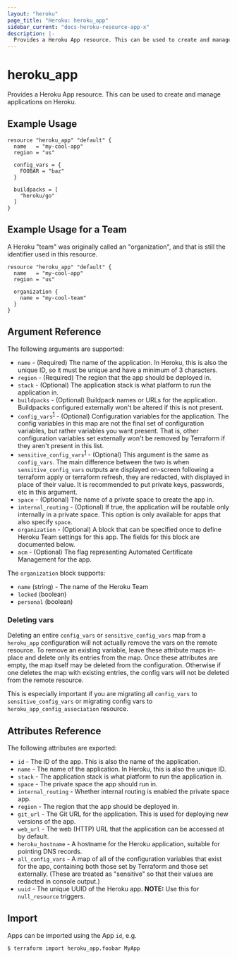```yaml
---
layout: "heroku"
page_title: "Heroku: heroku_app"
sidebar_current: "docs-heroku-resource-app-x"
description: |-
  Provides a Heroku App resource. This can be used to create and manage applications on Heroku.
---
```


# heroku\_app

Provides a Heroku App resource. This can be used to
create and manage applications on Heroku.

## Example Usage

```hcl
resource "heroku_app" "default" {
  name   = "my-cool-app"
  region = "us"

  config_vars = {
    FOOBAR = "baz"
  }

  buildpacks = [
    "heroku/go"
  ]
}
```

## Example Usage for a Team

A Heroku "team" was originally called an "organization", and that is still 
the identifier used in this resource.

```hcl
resource "heroku_app" "default" {
  name   = "my-cool-app"
  region = "us"

  organization {
    name = "my-cool-team"
  }
}
```

## Argument Reference

The following arguments are supported:

* `name` - (Required) The name of the application. In Heroku, this is also the
   unique ID, so it must be unique and have a minimum of 3 characters.
* `region` - (Required) The region that the app should be deployed in.
* `stack` - (Optional) The application stack is what platform to run the application
   in.
* `buildpacks` - (Optional) Buildpack names or URLs for the application.
     Buildpacks configured externally won't be altered if this is not present.
* `config_vars`<sup>[1](#deleting-vars)</sup> - (Optional) Configuration variables for the application.
     The config variables in this map are not the final set of configuration
     variables, but rather variables you want present. That is, other
     configuration variables set externally won't be removed by Terraform
     if they aren't present in this list.
* `sensitive_config_vars`<sup>[1](#deleting-vars)</sup> - (Optional) This argument is the same as `config_vars`.
     The main difference between the two is when `sensitive_config_vars` outputs
     are displayed on-screen following a terraform apply or terraform refresh,
     they are redacted, with <sensitive> displayed in place of their value.
     It is recommended to put private keys, passwords, etc in this argument.
* `space` - (Optional) The name of a private space to create the app in.
* `internal_routing` - (Optional) If true, the application will be routable
  only internally in a private space. This option is only available for apps
  that also specify `space`.
* `organization` - (Optional) A block that can be specified once to define
     Heroku Team settings for this app. The fields for this block are
     documented below.
* `acm` - (Optional) The flag representing Automated Certificate Management for the app.

The `organization` block supports:

* `name` (string) - The name of the Heroku Team
* `locked` (boolean)
* `personal` (boolean)

### Deleting vars

Deleting an entire `config_vars` or `sensitive_config_vars` map from a `heroku_app`
configuration will not actually remove the vars on the remote resource. To remove an existing variable,
leave these attribute maps in-place and delete only its entries from the map. Once these attributes are
empty, the map itself may be deleted from the configuration. Otherwise if one deletes the map with existing
entries, the config vars will not be deleted from the remote resource.

This is especially important if you are migrating all `config_vars` to `sensitive_config_vars` or migrating
config vars to `heroku_app_config_association` resource.

## Attributes Reference

The following attributes are exported:

* `id` - The ID of the app. This is also the name of the application.
* `name` - The name of the application. In Heroku, this is also the
   unique ID.
* `stack` - The application stack is what platform to run the application
   in.
* `space` - The private space the app should run in.
* `internal_routing` - Whether internal routing is enabled the private space
  app.
* `region` - The region that the app should be deployed in.
* `git_url` - The Git URL for the application. This is used for
   deploying new versions of the app.
* `web_url` - The web (HTTP) URL that the application can be accessed
   at by default.
* `heroku_hostname` - A hostname for the Heroku application, suitable
   for pointing DNS records.
* `all_config_vars` - A map of all of the configuration variables that
    exist for the app, containing both those set by Terraform and those
    set externally. (These are treated as "sensitive" so that
    their values are redacted in console output.)
* `uuid` - The unique UUID of the Heroku app. **NOTE:** Use this for `null_resource` triggers.

## Import

Apps can be imported using the App `id`, e.g.

```
$ terraform import heroku_app.foobar MyApp
```
